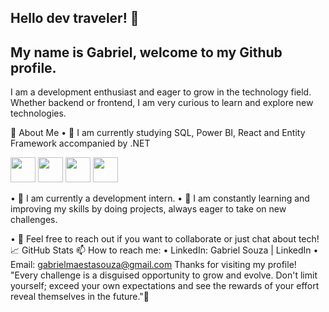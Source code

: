 ## Hello dev traveler! 👋
## My name is Gabriel, welcome to my Github profile.

I am a development enthusiast and eager to grow in the technology field. Whether backend or frontend, I am very curious to learn and explore new technologies.

🚀 About Me
•	🌱 I am currently studying SQL, Power BI, React and Entity Framework accompanied by .NET

<img loading="lazy" src="https://cdn.jsdelivr.net/gh/devicons/devicon/icons/git/git-original.svg" width="40" height="40"/> <img src="https://cdn.jsdelivr.net/gh/devicons/devicon@latest/icons/microsoftsqlserver/microsoftsqlserver-original.svg" width="40" height="40"/> <img src="https://cdn.jsdelivr.net/gh/devicons/devicon@latest/icons/react/react-original.svg" width="40" height="40"/> <img src="https://cdn.jsdelivr.net/gh/devicons/devicon@latest/icons/dotnetcore/dotnetcore-original.svg" width="40" height="40"/>
          
          
          
•	💼 I am currently a development intern.
•	🔧 I am constantly learning and improving my skills by doing projects, always eager to take on new challenges.

•	💬 Feel free to reach out if you want to collaborate or just chat about tech!
📈 GitHub Stats
📫 How to reach me:
•	LinkedIn: Gabriel Souza | LinkedIn
•	Email: gabrielmaestasouza@gmail.com
Thanks for visiting my profile! 
"Every challenge is a disguised opportunity to grow and evolve. Don't limit yourself; exceed your own expectations and see the rewards of your effort reveal themselves in the future."🚀

